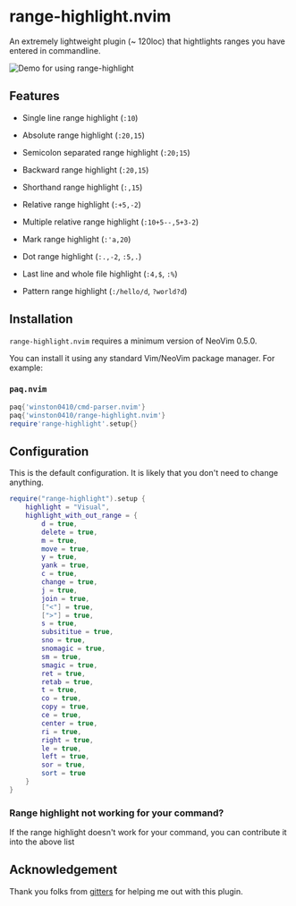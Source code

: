 # range-highlight.nvim

An extremely lightweight plugin (~ 120loc) that hightlights ranges you have entered in commandline.

![Demo for using range-highlight](https://github.com/winston0410/range-highlight.nvim/assets/52210954/6abc9ea1-72fe-4d2a-9797-38c9057ef476)

## Features

- Single line range highlight (`:10`)

- Absolute range highlight (`:20,15`)

- Semicolon separated range highlight (`:20;15`)

- Backward range highlight (`:20,15`)

- Shorthand range highlight (`:,15`)

- Relative range highlight (`:+5,-2`)

- Multiple relative range highlight (`:10+5--,5+3-2`)

- Mark range highlight (`:'a,20`)

- Dot range highlight (`:.,-2`, `:5,.`)

- Last line and whole file highlight (`:4,$`, `:%`)

- Pattern range highlight (`:/hello/d`, `?world?d`)

## Installation

`range-highlight.nvim` requires a minimum version of NeoVim 0.5.0.

You can install it using any standard Vim/NeoVim package manager. For example:

### `paq.nvim`

```lua
paq{'winston0410/cmd-parser.nvim'}
paq{'winston0410/range-highlight.nvim'}
require'range-highlight'.setup{}
```

## Configuration

This is the default configuration. It is likely that you don't need to change anything.

```lua
require("range-highlight").setup {
    highlight = "Visual",
	highlight_with_out_range = {
        d = true,
        delete = true,
        m = true,
        move = true,
        y = true,
        yank = true,
        c = true,
        change = true,
        j = true,
        join = true,
        ["<"] = true,
        [">"] = true,
        s = true,
        subsititue = true,
        sno = true,
        snomagic = true,
        sm = true,
        smagic = true,
        ret = true,
        retab = true,
        t = true,
        co = true,
        copy = true,
        ce = true,
        center = true,
        ri = true,
        right = true,
        le = true,
        left = true,
        sor = true,
        sort = true
	}
}
```

### Range highlight not working for your command?

If the range highlight doesn't work for your command, you can contribute it into the above list

## Acknowledgement

Thank you folks from [gitters](https://gitter.im/neovim/neovim) for helping me out with this plugin.
